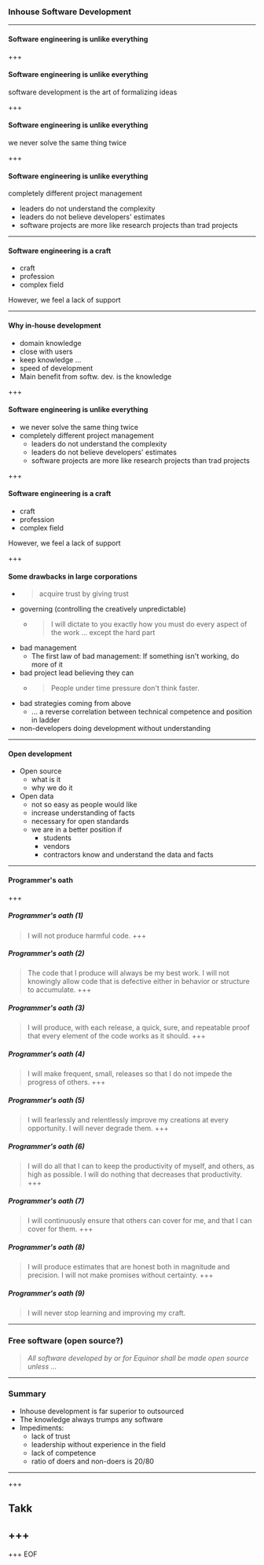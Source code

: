 ### Inhouse Software Development

---
#### Software engineering is unlike everything

+++
#### Software engineering is unlike everything

software development is the art of formalizing ideas

+++
#### Software engineering is unlike everything

we never solve the same thing twice

+++
#### Software engineering is unlike everything

completely different project management

* leaders do not understand the complexity
* leaders do not believe developers' estimates
* software projects are more like research projects than trad projects








---
#### Software engineering is a craft

* craft
* profession
* complex field

However, we feel a lack of support










---
#### Why in-house development

* domain knowledge
* close with users
* keep knowledge ...
* speed of development
* Main benefit from softw. dev. is the knowledge

+++

#### Software engineering is unlike everything

* we never solve the same thing twice
* completely different project management
  * leaders do not understand the complexity
  * leaders do not believe developers' estimates
  * software projects are more like research projects than trad projects

+++

#### Software engineering is a craft

* craft
* profession
* complex field

However, we feel a lack of support

+++

#### Some drawbacks in large corporations

* > acquire trust by giving trust
* governing (controlling the creatively unpredictable)
  * > I will dictate to you exactly how you must do every aspect of the work ... except the hard part
* bad management
  * The first law of bad management: If something isn't working, do more of it
* bad project lead believing they can
  * > People under time pressure don't think faster.
* bad strategies coming from above
  * ... a reverse correlation between technical competence and position in ladder
* non-developers doing development without understanding

---

#### Open development

* Open source
  * what is it
  * why we do it
* Open data
  * not so easy as people would like
  * increase understanding of facts
  * necessary for open standards
  * we are in a better position if
    * students
    * vendors
    * contractors know and understand the data and facts

---

#### Programmer's oath
+++
##### Programmer's oath (1)
>I will not produce harmful code.
+++
##### Programmer's oath (2)
>The code that I produce will always be my best work. I will not knowingly allow code that is defective either in behavior or structure to accumulate.
+++
##### Programmer's oath (3)
>I will produce, with each release, a quick, sure, and repeatable proof that every element of the code works as it should.
+++
##### Programmer's oath (4)
>I will make frequent, small, releases so that I do not impede the progress of others.
+++
##### Programmer's oath (5)
>I will fearlessly and relentlessly improve my creations at every opportunity. I will never degrade them.
+++
##### Programmer's oath (6)
>I will do all that I can to keep the productivity of myself, and others, as high as possible. I will do nothing that decreases that productivity.
+++
##### Programmer's oath (7)
>I will continuously ensure that others can cover for me, and that I can cover for them.
+++
##### Programmer's oath (8)
>I will produce estimates that are honest both in magnitude and precision. I will not make promises without certainty.
+++
##### Programmer's oath (9)
>I will never stop learning and improving my craft.


---

### Free software (open source?)

>_All software developed by or for Equinor shall be made open source unless …_



---
### Summary

* Inhouse development is far superior to outsourced
* The knowledge always trumps any software
* Impediments:
  * lack of trust
  * leadership without experience in the field
  * lack of competence
  * ratio of doers and non-doers is 20/80



---
+++
## Takk
+++
---
+++
EOF
